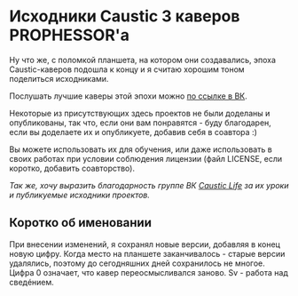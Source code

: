 # Исходники Caustic 3 каверов PROPHESSOR'а

Ну что же, с поломкой планшета, на котором они создавались, эпоха Caustic-каверов подошла к концу и я считаю хорошим тоном поделиться исходниками.

Послушать лучшие каверы этой эпохи можно [по ссылке в ВК](https://vk.com/prophessor?w=wall188637173_2039).

Некоторые из присутствующих здесь проектов не были доделаны и опубликованы, так что, если они вам понравятся - буду благодарен, если вы доделаете их и опубликуете, добавив себя в соавтора :)

Вы можете использовать их для обучения, или даже использовать в своих работах при условии соблюдения лицензии (файл LICENSE, если коротко, добавить соавторство).

*Так же, хочу выразить благодарность группе ВК [Caustic Life](https://vk.com/caustic_life) за их уроки и публикуемые исходники проектов.*

## Коротко об именовании

При внесении изменений, я сохранял новые версии, добавляя в конец новую цифру.
Когда место на планшете заканчивалось - старые версии удалялись, поэтому до сегодняшних дней сохранилось не многое.
Цифра 0 означает, что кавер переосмысливался заново.
Sv - работа над сведéнием.
